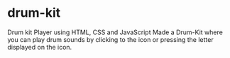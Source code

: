 # drum-kit
Drum kit Player using HTML, CSS and JavaScript
Made a Drum-Kit where you can play drum sounds by clicking to the icon or pressing the letter displayed on the icon.
